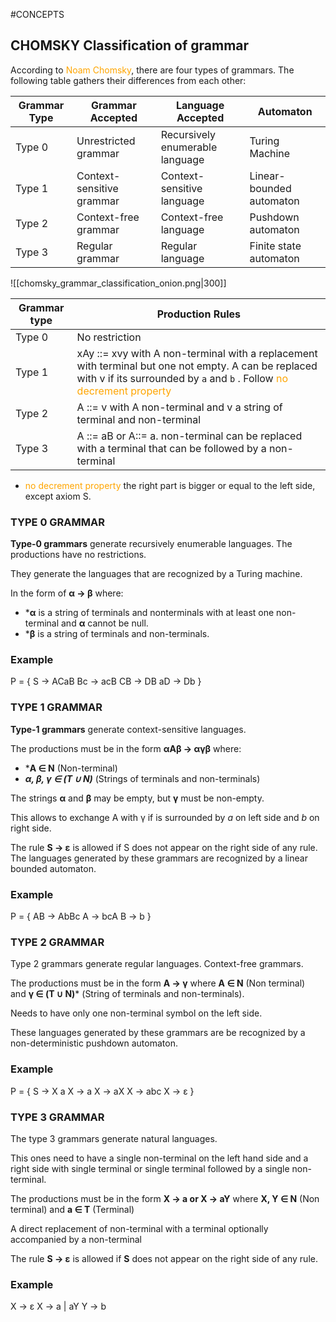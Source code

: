#CONCEPTS 

## CHOMSKY Classification of grammar

According to <span style="color:orange;">Noam Chomsky</span>, there are four types of grammars. The following table gathers their differences from each other: 

|Grammar Type|Grammar Accepted|Language Accepted|Automaton|
|---|---|---|---|
|Type 0|Unrestricted grammar|Recursively enumerable language|Turing Machine|
|Type 1|Context-sensitive grammar|Context-sensitive language|Linear-bounded automaton|
|Type 2|Context-free grammar|Context-free language|Pushdown automaton|
|Type 3|Regular grammar|Regular language|Finite state automaton|

![[chomsky_grammar_classification_onion.png|300]]

| Grammar type | Production Rules |
|---|---|
|Type 0|No restriction |
|Type 1|xAy ::= xvy with A non-terminal with a replacement with terminal but one not empty. A can be replaced with v if its surrounded by `a` and `b` . Follow  <span style="color:orange;">no decrement property</span> |
|Type 2|A ::= v with A non-terminal and v a string of terminal and non-terminal |
|Type 3|A ::= aB or A::= a. non-terminal can be replaced with a terminal that can be followed by a non-terminal |

* <span style="color:orange;">no decrement property</span> the right part is bigger or equal to the left side, except axiom S. 

### TYPE 0 GRAMMAR

**Type-0 grammars** generate recursively enumerable languages. 
The productions have no restrictions. 

They generate the languages that are recognized by a Turing machine.

In the form of **α → β** where: 
* ***α** is a string of terminals and nonterminals with at least one non-terminal and **α** cannot be null. 
* ***β** is a string of terminals and non-terminals.

### Example

P = {
	S → ACaB 
	Bc → acB 
	CB → DB 
	aD → Db
}
### TYPE 1 GRAMMAR

**Type-1 grammars** generate context-sensitive languages. 

The productions must be in the form **αAβ → αγβ** where: 

* ***A ∈ N** (Non-terminal)
* ***α, β, γ ∈ (T ∪ N)*** (Strings of terminals and non-terminals)

The strings **α** and **β** may be empty, but **γ** must be non-empty.

This allows to exchange A with γ if is surrounded by $a$ on left side and $b$ on right side. 

The rule **S → ε** is allowed if S does not appear on the right side of any rule. The languages generated by these grammars are recognized by a linear bounded automaton.

### Example

P = {
	AB → AbBc 
	A → bcA 
	B → b
}
### TYPE 2 GRAMMAR

Type 2 grammars generate regular languages. Context-free grammars. 

The productions must be in the form **A → γ** where **A ∈ N** (Non terminal) and **γ ∈ (T ∪ N)*** (String of terminals and non-terminals).

Needs to have only one non-terminal symbol on the left side. 

These languages generated by these grammars are be recognized by a non-deterministic pushdown automaton.

### Example
P = {
	S → X a 
	X → a
	X → aX
	X → abc
	X → ε
}

### TYPE 3 GRAMMAR 

The type 3 grammars generate natural languages.

This ones need to have a single non-terminal on the left hand side and a right side with single terminal or single terminal followed by a single non-terminal. 

The productions must be in the form **X → a or X → aY** where **X, Y ∈ N** (Non terminal) and **a ∈ T** (Terminal)

A direct replacement of non-terminal with a terminal optionally accompanied by a non-terminal

The rule **S → ε** is allowed if **S** does not appear on the right side of any rule.

### Example

X → ε 
X → a | aY
Y → b